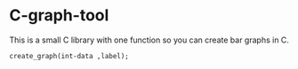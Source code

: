 # C-graph-tool

This is a small C library with one function so you can create bar graphs in C.

```
create_graph(int-data ,label);
```

